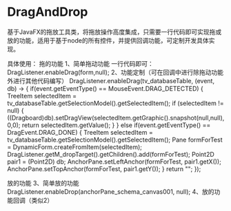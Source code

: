 # DragAndDrop
基于JavaFX的拖放工具类，将拖放操作高度集成，只需要一行代码即可实现拖或放的功能，适用于基于node的所有控件，并提供回调功能，可定制开发具体实现。

具体使用：
拖的功能
1、简单拖动功能
  一行代码即可：DragListener.enableDrag(form,null);
2、功能定制（可在回调中进行除拖动功能外进行其他代码编写）
        DragListener.enableDrag(tv_databaseTable, (event, db) -> {
            if(event.getEventType() == MouseEvent.DRAG_DETECTED) {
                TreeItem<String> selectedItem = tv_databaseTable.getSelectionModel().getSelectedItem();
                if (selectedItem != null) {
                    ((Dragboard)db).setDragView(selectedItem.getGraphic().snapshot(null,null),0,0);
                    return selectedItem.getValue();
                }
            } else if(event.getEventType() == DragEvent.DRAG_DONE) {
                TreeItem<String> selectedItem = tv_databaseTable.getSelectionModel().getSelectedItem();
                Pane formForTest = DynamicForm.createFromItem(selectedItem);
                DragListener.getM_dropTarget().getChildren().add(formForTest);
                Point2D pair1 = (Point2D) db;
                AnchorPane.setLeftAnchor(formForTest, pair1.getX());
                AnchorPane.setTopAnchor(formForTest, pair1.getY());
            }
            return "";
        });

 放的功能
 3、简单放的功能
  DragListener.enableDrop(anchorPane_schema_canvas001, null);
 4、放的功能回调（类似2）
